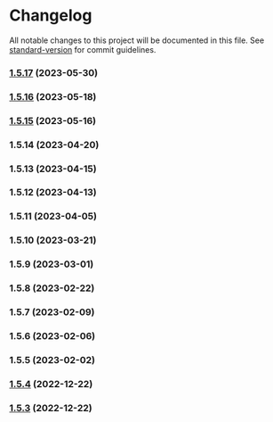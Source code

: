 # Changelog

All notable changes to this project will be documented in this file. See [standard-version](https://github.com/conventional-changelog/standard-version) for commit guidelines.

### [1.5.17](https://github.com/Devwares-Team/cdbreact/compare/v1.5.16...v1.5.17) (2023-05-30)

### [1.5.16](https://github.com/Devwares-Team/cdbreact/compare/v1.5.15...v1.5.16) (2023-05-18)

### [1.5.15](https://github.com/Devwares-Team/cdbreact/compare/v1.5.14...v1.5.15) (2023-05-16)

### 1.5.14 (2023-04-20)

### 1.5.13 (2023-04-15)

### 1.5.12 (2023-04-13)

### 1.5.11 (2023-04-05)

### 1.5.10 (2023-03-21)

### 1.5.9 (2023-03-01)

### 1.5.8 (2023-02-22)

### 1.5.7 (2023-02-09)

### 1.5.6 (2023-02-06)

### 1.5.5 (2023-02-02)

### [1.5.4](https://github.com/Devwares-Team/cdbreact/compare/v1.5.3...v1.5.4) (2022-12-22)

### [1.5.3](https://github.com/Devwares-Team/cdbreact/compare/v1.5.2...v1.5.3) (2022-12-22)
